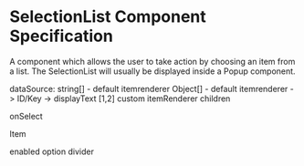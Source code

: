 # SelectionList Component Specification

A component which allows the user to take action by choosing an item from a list. The SelectionList will usually be displayed inside a Popup component.

dataSource:
string[] - default itemrenderer
Object[] - default itemrenderer
-> ID/Key
-> displayText
[1,2] custom itemRenderer
children





onSelect


Item

enabled
option
divider

